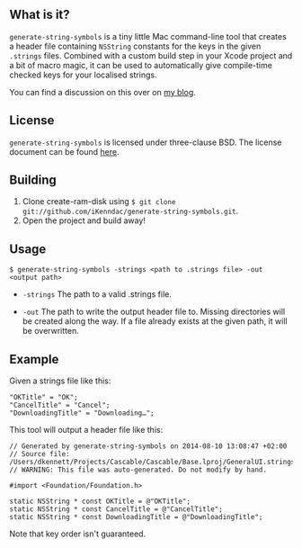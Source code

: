 ## What is it? ##

`generate-string-symbols` is a tiny little Mac command-line tool that creates a
header file containing `NSString` constants for the keys in the given `.strings`
files. Combined with a custom build step in your Xcode project and a bit of macro
magic, it can be used to automatically give compile-time checked keys for your
localised strings.

You can find a discussion on this over on [my blog](http://ikennd.ac/blog/2014/08/nslocalizedstring/).

## License ##

`generate-string-symbols` is licensed under three-clause BSD. The license document can be
found [here](https://github.com/iKenndac/generate-string-symbols/blob/master/LICENSE.markdown).

## Building ##

1. Clone create-ram-disk using `$ git clone git://github.com/iKenndac/generate-string-symbols.git`.
2. Open the project and build away!

## Usage ##

`$ generate-string-symbols -strings <path to .strings file> -out <output path>`

  * `-strings`  The path to a valid .strings file.

  * `-out` The path to write the output header file to. Missing
    directories will be created along the way. If a file
    already exists at the given path, it will be
    overwritten.

## Example ##

Given a strings file like this:

```
"OKTitle" = "OK";
"CancelTitle" = "Cancel";
"DownloadingTitle" = "Downloading…";
```

This tool will output a header file like this:

```objc
// Generated by generate-string-symbols on 2014-08-10 13:08:47 +02:00
// Source file: /Users/dkennett/Projects/Cascable/Cascable/Base.lproj/GeneralUI.strings
// WARNING: This file was auto-generated. Do not modify by hand.

#import <Foundation/Foundation.h>

static NSString * const OKTitle = @"OKTitle";
static NSString * const CancelTitle = @"CancelTitle";
static NSString * const DownloadingTitle = @"DownloadingTitle";
```

Note that key order isn't guaranteed.
